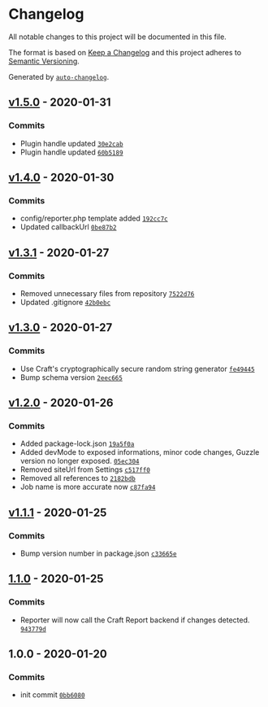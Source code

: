 # Changelog

All notable changes to this project will be documented in this file.

The format is based on [Keep a Changelog](https://keepachangelog.com/en/1.0.0/)
and this project adheres to [Semantic Versioning](https://semver.org/spec/v2.0.0.html).

Generated by [`auto-changelog`](https://github.com/CookPete/auto-changelog).

## [v1.5.0](https://github.com/webmenedzser/craft-reporter/compare/v1.4.0...v1.5.0) - 2020-01-31

### Commits

- Plugin handle updated [`30e2cab`](https://github.com/webmenedzser/craft-reporter/commit/30e2cab64e25e39bb10af698dd4a2dc828b15636)
- Plugin handle updated [`60b5189`](https://github.com/webmenedzser/craft-reporter/commit/60b5189b70211a88eb1d8cb5b57832174e98fa38)

## [v1.4.0](https://github.com/webmenedzser/craft-reporter/compare/v1.3.1...v1.4.0) - 2020-01-30

### Commits

- config/reporter.php template added [`192cc7c`](https://github.com/webmenedzser/craft-reporter/commit/192cc7c0586e1d4246b9afc9494ef66ea982b767)
- Updated callbackUrl [`0be87b2`](https://github.com/webmenedzser/craft-reporter/commit/0be87b217f017faa5b92dddebaf7e113d4656025)

## [v1.3.1](https://github.com/webmenedzser/craft-reporter/compare/v1.3.0...v1.3.1) - 2020-01-27

### Commits

- Removed unnecessary files from repository [`7522d76`](https://github.com/webmenedzser/craft-reporter/commit/7522d76cb5d6c37914fe45761397cea233622319)
- Updated .gitignore [`42b0ebc`](https://github.com/webmenedzser/craft-reporter/commit/42b0ebcc2953af4c2bd1aee6137c7b9b2152c067)

## [v1.3.0](https://github.com/webmenedzser/craft-reporter/compare/v1.2.0...v1.3.0) - 2020-01-27

### Commits

- Use Craft's cryptographically secure random string generator [`fe49445`](https://github.com/webmenedzser/craft-reporter/commit/fe49445ed9f23c218a5ffbae90a373c667eea983)
- Bump schema version [`2eec665`](https://github.com/webmenedzser/craft-reporter/commit/2eec6651a974d9621d46d95b9e741d57da997f54)

## [v1.2.0](https://github.com/webmenedzser/craft-reporter/compare/v1.1.1...v1.2.0) - 2020-01-26

### Commits

- Added package-lock.json [`19a5f0a`](https://github.com/webmenedzser/craft-reporter/commit/19a5f0acff83413ded4464d21dc026d7ced1400f)
- Added devMode to exposed informations, minor code changes, Guzzle version no longer exposed. [`05ec304`](https://github.com/webmenedzser/craft-reporter/commit/05ec304502242bafc4ad8b3c46e82ce0bc193316)
- Removed siteUrl from Settings [`c517ff0`](https://github.com/webmenedzser/craft-reporter/commit/c517ff0a140976fb2f44651511aa8659b6e6420f)
- Removed all references to [`2182bdb`](https://github.com/webmenedzser/craft-reporter/commit/2182bdb51987254d9413fface88f7009c2748e11)
- Job name is more accurate now [`c87fa94`](https://github.com/webmenedzser/craft-reporter/commit/c87fa94b355e3fd0b9a78f7957a75d9c996d70f4)

## [v1.1.1](https://github.com/webmenedzser/craft-reporter/compare/1.1.0...v1.1.1) - 2020-01-25

### Commits

- Bump version number in package.json [`c33665e`](https://github.com/webmenedzser/craft-reporter/commit/c33665ed0a6421b671f28bcd86eeff3d176d5e6c)

## [1.1.0](https://github.com/webmenedzser/craft-reporter/compare/1.0.0...1.1.0) - 2020-01-25

### Commits

- Reporter will now call the Craft Report backend if changes detected. [`943779d`](https://github.com/webmenedzser/craft-reporter/commit/943779d9e80ae1fb192dd656f7ac555f007614b5)

## 1.0.0 - 2020-01-20

### Commits

- init commit [`0bb6080`](https://github.com/webmenedzser/craft-reporter/commit/0bb6080e66122510649ebbbf5d6db5c4e2d8193a)
